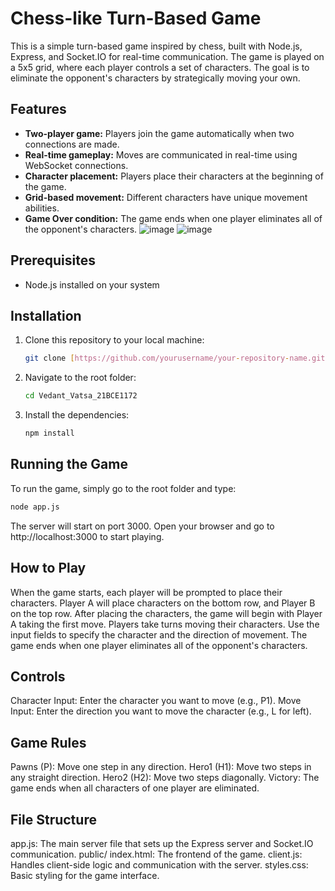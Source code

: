 # Chess-like Turn-Based Game

This is a simple turn-based game inspired by chess, built with Node.js, Express, and Socket.IO for real-time communication. The game is played on a 5x5 grid, where each player controls a set of characters. The goal is to eliminate the opponent's characters by strategically moving your own.

## Features

- **Two-player game:** Players join the game automatically when two connections are made.
- **Real-time gameplay:** Moves are communicated in real-time using WebSocket connections.
- **Character placement:** Players place their characters at the beginning of the game.
- **Grid-based movement:** Different characters have unique movement abilities.
- **Game Over condition:** The game ends when one player eliminates all of the opponent's characters.
![image](https://github.com/user-attachments/assets/9b533a47-3913-44dc-a51b-9895f3ca64e5)
![image](https://github.com/user-attachments/assets/09cdb7c0-214e-4b5b-a824-955703566dd0)

## Prerequisites

- Node.js installed on your system

## Installation

1. Clone this repository to your local machine:

    ```bash
    git clone [https://github.com/yourusername/your-repository-name.git](https://github.com/VedantVatsa/Vedant_Vatsa_21BCE1172.git)
    ```

2. Navigate to the root folder:

    ```bash
    cd Vedant_Vatsa_21BCE1172
    ```

3. Install the dependencies:

    ```bash
    npm install
    ```

## Running the Game

To run the game, simply go to the root folder and type:

```bash
node app.js
```
The server will start on port 3000. Open your browser and go to http://localhost:3000 to start playing.

## How to Play
When the game starts, each player will be prompted to place their characters. Player A will place characters on the bottom row, and Player B on the top row.
After placing the characters, the game will begin with Player A taking the first move.
Players take turns moving their characters. Use the input fields to specify the character and the direction of movement.
The game ends when one player eliminates all of the opponent's characters.
## Controls
Character Input: Enter the character you want to move (e.g., P1).
Move Input: Enter the direction you want to move the character (e.g., L for left).
## Game Rules
Pawns (P): Move one step in any direction.
Hero1 (H1): Move two steps in any straight direction.
Hero2 (H2): Move two steps diagonally.
Victory: The game ends when all characters of one player are eliminated.
## File Structure
app.js: The main server file that sets up the Express server and Socket.IO communication.
public/
index.html: The frontend of the game.
client.js: Handles client-side logic and communication with the server.
styles.css: Basic styling for the game interface.
